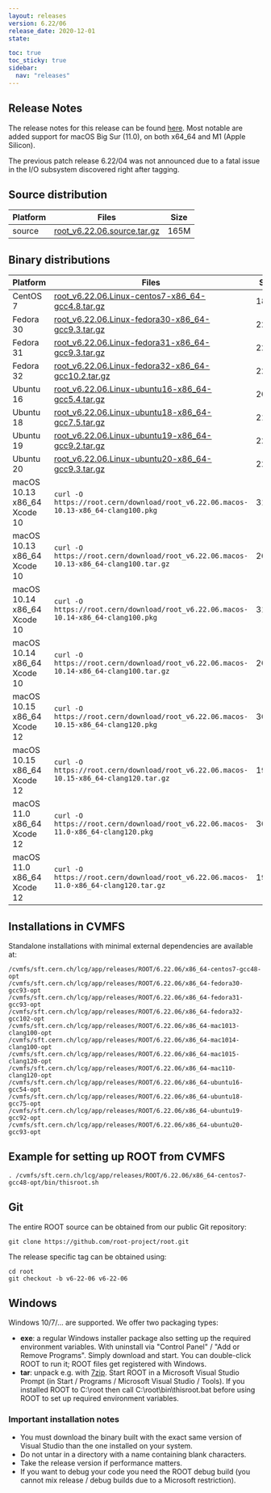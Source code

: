 ```yaml
---
layout: releases
version: 6.22/06
release_date: 2020-12-01
state:

toc: true
toc_sticky: true
sidebar:
  nav: "releases"
---
```



## Release Notes

The release notes for this release can be found [here](https://root.cern/doc/v622/release-notes.html#release-6.2206).
Most notable are added support for macOS Big Sur (11.0), on both x64_64 and M1 (Apple Silicon).

The previous patch release 6.22/04 was not announced due to a fatal issue in the I/O subsystem discovered right after tagging.

## Source distribution

| Platform       | Files | Size |
|-----------|-------|-----|
| source | [root_v6.22.06.source.tar.gz](https://root.cern/download/root_v6.22.06.source.tar.gz) | 165M |


## Binary distributions

| Platform       | Files | Size |
|-----------|-------|-----|
| CentOS 7 | [root_v6.22.06.Linux-centos7-x86_64-gcc4.8.tar.gz](https://root.cern/download/root_v6.22.06.Linux-centos7-x86_64-gcc4.8.tar.gz) | 186M |
| Fedora 30 | [root_v6.22.06.Linux-fedora30-x86_64-gcc9.3.tar.gz](https://root.cern/download/root_v6.22.06.Linux-fedora30-x86_64-gcc9.3.tar.gz) | 225M |
| Fedora 31 | [root_v6.22.06.Linux-fedora31-x86_64-gcc9.3.tar.gz](https://root.cern/download/root_v6.22.06.Linux-fedora31-x86_64-gcc9.3.tar.gz) | 225M |
| Fedora 32 | [root_v6.22.06.Linux-fedora32-x86_64-gcc10.2.tar.gz](https://root.cern/download/root_v6.22.06.Linux-fedora32-x86_64-gcc10.2.tar.gz) | 227M |
| Ubuntu 16 | [root_v6.22.06.Linux-ubuntu16-x86_64-gcc5.4.tar.gz](https://root.cern/download/root_v6.22.06.Linux-ubuntu16-x86_64-gcc5.4.tar.gz) | 200M |
| Ubuntu 18 | [root_v6.22.06.Linux-ubuntu18-x86_64-gcc7.5.tar.gz](https://root.cern/download/root_v6.22.06.Linux-ubuntu18-x86_64-gcc7.5.tar.gz) | 218M |
| Ubuntu 19 | [root_v6.22.06.Linux-ubuntu19-x86_64-gcc9.2.tar.gz](https://root.cern/download/root_v6.22.06.Linux-ubuntu19-x86_64-gcc9.2.tar.gz) | 223M |
| Ubuntu 20 | [root_v6.22.06.Linux-ubuntu20-x86_64-gcc9.3.tar.gz](https://root.cern/download/root_v6.22.06.Linux-ubuntu20-x86_64-gcc9.3.tar.gz) | 224M |
| macOS 10.13 x86_64 Xcode 10 | `curl -O https://root.cern/download/root_v6.22.06.macos-10.13-x86_64-clang100.pkg` | 315M |
| macOS 10.13 x86_64 Xcode 10 | `curl -O https://root.cern/download/root_v6.22.06.macos-10.13-x86_64-clang100.tar.gz` | 200M |
| macOS 10.14 x86_64 Xcode 10 | `curl -O https://root.cern/download/root_v6.22.06.macos-10.14-x86_64-clang100.pkg` | 314M |
| macOS 10.14 x86_64 Xcode 10 | `curl -O https://root.cern/download/root_v6.22.06.macos-10.14-x86_64-clang100.tar.gz` | 200M |
| macOS 10.15 x86_64 Xcode 12 | `curl -O https://root.cern/download/root_v6.22.06.macos-10.15-x86_64-clang120.pkg` | 308M |
| macOS 10.15 x86_64 Xcode 12 | `curl -O https://root.cern/download/root_v6.22.06.macos-10.15-x86_64-clang120.tar.gz` | 197M |
| macOS 11.0 x86_64 Xcode 12 | `curl -O https://root.cern/download/root_v6.22.06.macos-11.0-x86_64-clang120.pkg` | 309M |
| macOS 11.0 x86_64 Xcode 12 | `curl -O https://root.cern/download/root_v6.22.06.macos-11.0-x86_64-clang120.tar.gz` | 197M |


## Installations in CVMFS

Standalone installations with minimal external dependencies are available at:
~~~
/cvmfs/sft.cern.ch/lcg/app/releases/ROOT/6.22.06/x86_64-centos7-gcc48-opt
/cvmfs/sft.cern.ch/lcg/app/releases/ROOT/6.22.06/x86_64-fedora30-gcc93-opt
/cvmfs/sft.cern.ch/lcg/app/releases/ROOT/6.22.06/x86_64-fedora31-gcc93-opt
/cvmfs/sft.cern.ch/lcg/app/releases/ROOT/6.22.06/x86_64-fedora32-gcc102-opt
/cvmfs/sft.cern.ch/lcg/app/releases/ROOT/6.22.06/x86_64-mac1013-clang100-opt
/cvmfs/sft.cern.ch/lcg/app/releases/ROOT/6.22.06/x86_64-mac1014-clang100-opt
/cvmfs/sft.cern.ch/lcg/app/releases/ROOT/6.22.06/x86_64-mac1015-clang120-opt
/cvmfs/sft.cern.ch/lcg/app/releases/ROOT/6.22.06/x86_64-mac110-clang120-opt
/cvmfs/sft.cern.ch/lcg/app/releases/ROOT/6.22.06/x86_64-ubuntu16-gcc54-opt
/cvmfs/sft.cern.ch/lcg/app/releases/ROOT/6.22.06/x86_64-ubuntu18-gcc75-opt
/cvmfs/sft.cern.ch/lcg/app/releases/ROOT/6.22.06/x86_64-ubuntu19-gcc92-opt
/cvmfs/sft.cern.ch/lcg/app/releases/ROOT/6.22.06/x86_64-ubuntu20-gcc93-opt
~~~


## Example for setting up ROOT from CVMFS

~~~
. /cvmfs/sft.cern.ch/lcg/app/releases/ROOT/6.22.06/x86_64-centos7-gcc48-opt/bin/thisroot.sh
~~~

## Git

The entire ROOT source can be obtained from our public Git repository:

~~~
git clone https://github.com/root-project/root.git
~~~
The release specific tag can be obtained using:
~~~
cd root
git checkout -b v6-22-06 v6-22-06
~~~


## Windows

Windows 10/7/... are supported. We offer two packaging types:

 * **exe**: a regular Windows installer package also setting up the required environment variables. With uninstall via "Control Panel" / "Add or Remove Programs". Simply download and start. You can double-click ROOT to run it; ROOT files get registered with Windows.
 * **tar**: unpack e.g. with [7zip](https://www.7-zip.org). Start ROOT in a Microsoft Visual Studio Prompt (in Start / Programs / Microsoft Visual Studio / Tools). If you installed ROOT to C:\root then call C:\root\bin\thisroot.bat before using ROOT to set up required environment variables.

### Important installation notes

 * You must download the binary built with the exact same version of Visual Studio than the one installed on your system.
 * Do not untar in a directory with a name containing blank characters.
 * Take the release version if performance matters.
 * If you want to debug your code you need the ROOT debug build (you cannot mix release / debug builds due to a Microsoft restriction).
